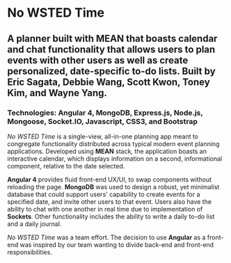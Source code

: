 # No WSTED Time #

## A planner built with MEAN that boasts calendar and chat functionality that allows users to plan events with other users as well as create personalized, date-specific to-do lists. Built by Eric Sagata, Debbie Wang, Scott Kwon, Toney Kim, and Wayne Yang. ##

### Technologies: Angular 4, MongoDB, Express.js, Node.js, Mongoose, Socket.IO, Javascript, CSS3, and Bootstrap ###

*No WSTED Time* is a single-view, all-in-one planning app meant to congregate functionality distributed across typical modern event planning applications. Developed using **MEAN** stack, the application boasts an interactive calendar, which displays information on a second, informational component, relative to the date selected.

**Angular 4** provides fluid front-end UX/UI, to swap components without reloading the page. **MongoDB** was used to design a robust, yet minimalist database that could support users' capability to create events for a specified date, and invite other users to that event. Users also have the ability to chat with one another in real time due to implementation of **Sockets**. Other functionality includes the ability to write a daily to-do list and a daily journal.

*No WSTED Time* was a team effort. The decision to use **Angular** as a front-end was inspired by our team wanting to divide back-end and front-end responsibilities.
